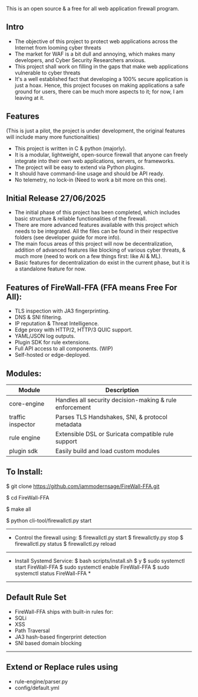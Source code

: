 This is an open source & a free for all web application firewall program.

 ## Intro

  - The objective of this project to protect web applications across the Internet from looming cyber threats
  - The market for WAF is a bit dull and annoying, which makes many developers, and Cyber Security Researchers anxious.
  - This project shall work on filling in the gaps that make web applications vulnerable to cyber threats
  - It's a well established fact that developing a 100% secure application is just a hoax. Hence, this project focuses on making applications a safe ground for users, there can be much more aspects to it; for now, I am leaving at it.

 ## Features 

(This is just a pilot, the project is under development, the original features will include many more functionalities)

  - This project is written in C & python (majorly).
  - It is a modular, lightweight, open-source firewall that anyone can freely integrate into their own web applications, servers, or frameworks.
  - The project will be easy to extend via Python plugins.
  - It should have command-line usage and should be API ready.
  - No telemetry, no lock-in (Need to work a bit more on this one).

## Initial Release 27/06/2025

 - The initial phase of this project has been completed, which includes basic structure & reliable functionalities of the firewall.
 - There are more advanced features available with this project which needs to be integrated. All the files can be found in their respective folders (see developer guide for more info).
 - The main focus areas of this project will now be decentralization, addition of advanced features like blocking of various cyber threats, & much more (need to work on a few things first: like AI & ML).
 - Basic features for decentralization do exist in the current phase, but it is a standalone feature for now.

## Features of FireWall-FFA (FFA means Free For All):

 - TLS inspection with JA3 fingerprinting.
 - DNS & SNI filtering.
 - IP reputation & Threat Intelligence.
 - Edge proxy with HTTP/2, HTTP/3 QUIC support.
 - YAML/JSON log outputs.
 - Plugin SDK for rule extensions.
 - Full API access to all components. (WIP)
 - Self-hosted or edge-deployed.

## Modules:

| Module | Description |
|--------|-------------|
| core-engine | Handles all security decision-making & rule enforcement | 
| traffic inspector | Parses TLS Handshakes, SNI, & protocol metadata |
| rule engine | Extensible DSL or Suricata compatible rule support |
| plugin sdk | Easily build and load custom modules |

## To Install:

$ git clone https://github.com/iammodernsage/FireWall-FFA.git

$ cd FireWall-FFA

$ make all

$ python cli-tool/firewallctl.py start

-----------------------------------------

- Control the firewall using:
 $ firewallctl.py start
 $ firewallctly.py stop
 $ firewallctl.py status
 $ firewallctl.py reload

-----------------------------------------

- Install Systemd Service:
 $ bash scripts/install.sh
 $ y
 $ sudo systemctl start FireWall-FFA
 $ sudo systemctl enable FireWall-FFA
 $ sudo systemctl status FireWall-FFA *

-----------------------------------------

## Default Rule Set

 - FireWall-FFA ships with built-in rules for:
  - SQLi
  - XSS
  - Path Traversal
  - JA3 hash-based fingerprint detection
  - SNI based domain blocking

-------------------------------------------

## Extend or Replace rules using

 - rule-engine/parser.py
 - config/default.yml
